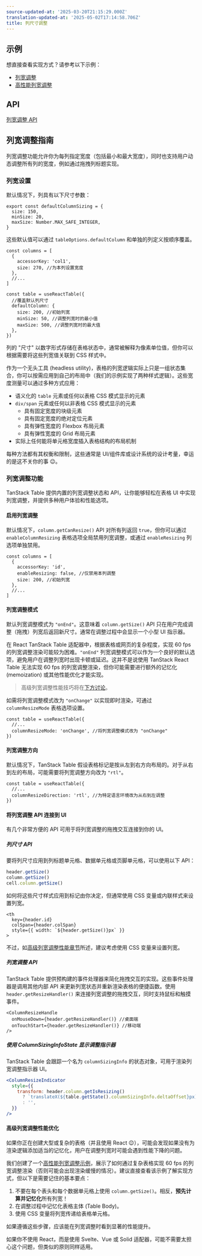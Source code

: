 ```yaml
---
source-updated-at: '2025-03-20T21:15:29.000Z'
translation-updated-at: '2025-05-02T17:14:58.706Z'
title: 列尺寸调整
---
```

## 示例

想直接查看实现方式？请参考以下示例：

- [列宽调整](../framework/react/examples/column-sizing)
- [高性能列宽调整](../framework/react/examples/column-resizing-performant)

## API

[列宽调整 API](../api/features/column-sizing)

## 列宽调整指南

列宽调整功能允许你为每列指定宽度（包括最小和最大宽度），同时也支持用户动态调整所有列的宽度，例如通过拖拽列标题实现。

### 列宽设置

默认情况下，列具有以下尺寸参数：

```tsx
export const defaultColumnSizing = {
  size: 150,
  minSize: 20,
  maxSize: Number.MAX_SAFE_INTEGER,
}
```

这些默认值可以通过 `tableOptions.defaultColumn` 和单独的列定义按顺序覆盖。

```tsx
const columns = [
  {
    accessorKey: 'col1',
    size: 270, //为本列设置宽度
  },
  //...
]

const table = useReactTable({
  //覆盖默认列尺寸
  defaultColumn: {
    size: 200, //初始列宽
    minSize: 50, //调整列宽时的最小值
    maxSize: 500, //调整列宽时的最大值
  },
})
```

列的 "尺寸" 以数字形式存储在表格状态中，通常被解释为像素单位值，但你可以根据需要将这些列宽值关联到 CSS 样式中。

作为一个无头工具 (headless utility)，表格的列宽逻辑实际上只是一组状态集合，你可以按需应用到自己的布局中（我们的示例实现了两种样式逻辑）。这些宽度测量可以通过多种方式应用：

- 语义化的 `table` 元素或任何以表格 CSS 模式显示的元素
- `div/span` 元素或任何以非表格 CSS 模式显示的元素
  - 具有固定宽度的块级元素
  - 具有固定宽度的绝对定位元素
  - 具有弹性宽度的 Flexbox 布局元素
  - 具有弹性宽度的 Grid 布局元素
- 实际上任何能将单元格宽度插入表格结构的布局机制

每种方法都有其权衡和限制，这些通常是 UI/组件库或设计系统的设计考量，幸运的是这不关你的事 😉。

### 列宽调整功能

TanStack Table 提供内置的列宽调整状态和 API，让你能够轻松在表格 UI 中实现列宽调整，并提供多种用户体验和性能选项。

#### 启用列宽调整

默认情况下，`column.getCanResize()` API 对所有列返回 `true`，但你可以通过 `enableColumnResizing` 表格选项全局禁用列宽调整，或通过 `enableResizing` 列选项单独禁用。

```tsx
const columns = [
  {
    accessorKey: 'id',
    enableResizing: false, //仅禁用本列调整
    size: 200, //初始列宽
  },
  //...
]
```

#### 列宽调整模式

默认列宽调整模式为 `"onEnd"`。这意味着 `column.getSize()` API 只在用户完成调整（拖拽）列宽后返回新尺寸。通常在调整过程中会显示一个小型 UI 指示器。

在 React TanStack Table 适配器中，根据表格或网页的复杂程度，实现 60 fps 的列宽调整渲染可能较为困难。`"onEnd"` 列宽调整模式可以作为一个良好的默认选项，避免用户在调整列宽时出现卡顿或延迟。这并不是说使用 TanStack React Table 无法实现 60 fps 的列宽调整渲染，但你可能需要进行额外的记忆化 (memoization) 或其他性能优化才能实现。

> 高级列宽调整性能技巧将在[下方讨论](#高级列宽调整性能优化)。

如需将列宽调整模式改为 `"onChange"` 以实现即时渲染，可通过 `columnResizeMode` 表格选项设置。

```tsx
const table = useReactTable({
  //...
  columnResizeMode: 'onChange', //将列宽调整模式改为 "onChange"
})
```

#### 列宽调整方向

默认情况下，TanStack Table 假设表格标记是按从左到右方向布局的。对于从右到左的布局，可能需要将列宽调整方向改为 `"rtl"`。

```tsx
const table = useReactTable({
  //...
  columnResizeDirection: 'rtl', //为特定语言环境改为从右到左调整
})
```

#### 将列宽调整 API 连接到 UI

有几个非常方便的 API 可用于将列宽调整的拖拽交互连接到你的 UI。

##### 列尺寸 API

要将列尺寸应用到列标题单元格、数据单元格或页脚单元格，可以使用以下 API：

```ts
header.getSize()
column.getSize()
cell.column.getSize()
```

如何将这些尺寸样式应用到标记由你决定，但通常使用 CSS 变量或内联样式来设置列宽。

```tsx
<th
  key={header.id}
  colSpan={header.colSpan}
  style={{ width: `${header.getSize()}px` }}
>
```

不过，如[高级列宽调整性能章节](#高级列宽调整性能优化)所述，建议考虑使用 CSS 变量来设置列宽。

##### 列宽调整 API

TanStack Table 提供预构建的事件处理器来简化拖拽交互的实现。这些事件处理器是调用其他内部 API 来更新列宽状态并重新渲染表格的便捷函数。使用 `header.getResizeHandler()` 来连接列宽调整的拖拽交互，同时支持鼠标和触摸事件。

```tsx
<ColumnResizeHandle
  onMouseDown={header.getResizeHandler()} //桌面端
  onTouchStart={header.getResizeHandler()} //移动端
/>
```

##### 使用 ColumnSizingInfoState 显示调整指示器

TanStack Table 会跟踪一个名为 `columnSizingInfo` 的状态对象，可用于渲染列宽调整指示器 UI。

```jsx
<ColumnResizeIndicator
  style={{
    transform: header.column.getIsResizing()
      ? `translateX(${table.getState().columnSizingInfo.deltaOffset}px)`
      : '',
  }}
/>
```

#### 高级列宽调整性能优化

如果你正在创建大型或复杂的表格（并且使用 React 😉），可能会发现如果没有为渲染逻辑添加适当的记忆化，用户在调整列宽时可能会遇到性能下降的问题。

我们创建了一个[高性能列宽调整示例](../framework/react/examples/column-resizing-performant)，展示了如何通过复杂表格实现 60 fps 的列宽调整渲染（否则可能会出现渲染缓慢的情况）。建议直接查看该示例了解实现方式，但以下是需要记住的基本要点：

1. 不要在每个表头和每个数据单元格上使用 `column.getSize()`。相反，**预先计算并记忆化**所有列宽！
2. 在调整过程中记忆化表格主体 (Table Body)。
3. 使用 CSS 变量将列宽传递给表格单元格。

如果遵循这些步骤，应该能在列宽调整时看到显著的性能提升。

如果你不使用 React，而是使用 Svelte、Vue 或 Solid 适配器，可能不需要太担心这个问题，但类似的原则同样适用。

